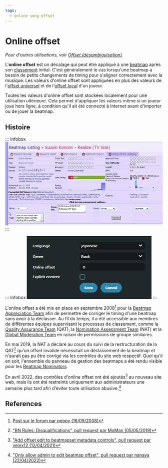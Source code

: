 ```yaml
---
tags:
  - online song offset
---
```


# Online offset

*Pour d'autres utilisations, voir [Offset (désambiguïsation)](/wiki/Disambiguation/Offset).*

L'**online offset** est un décalage qui peut être appliqué à une [beatmap](/wiki/Beatmap) après son [classement](/wiki/Beatmap/Category#classée) initial. C'est généralement le cas lorsqu'une beatmap a besoin de petits changements de timing pour s'aligner correctement avec la musique. Les valeurs d'online offset sont appliquées en plus des valeurs de l'[offset universel](/wiki/Client/Options/Universal_offset) et de l'[offset local](/wiki/Glossary/Local_song_offset) d'un joueur.

Toutes les valeurs d'online offset sont stockées localement pour une utilisation ultérieure. Cela permet d'appliquer les valeurs même si un joueur joue hors ligne, à condition qu'il ait été connecté à Internet avant d'importer ou de jouer la beatmap.

## Histoire

::: Infobox
![](img/beatmap-management-panel.jpg "Panneau de gestion de beatmap, ancien site web")
:::

::: Infobox
![](img/beatmap-management-panel-new.png "Panneau de gestion de beatmap, nouveau site web")
:::

L'online offset a été mis en place en septembre 2008[^changelog-add] pour la [Beatmap Appreciation Team](/wiki/Modding/Beatmap_Appreciation_Team) afin de permettre de corriger le timing d'une beatmap sans avoir à la déclasser. Au fil du temps, il a été accessible aux membres de différentes équipes supervisant le processus de classement, comme la [Quality Assurance Team](/wiki/Modding/Quality_Assurance_Team) (QAT), la [Nomination Assessment Team](/wiki/People/The_Team/Nomination_Assessment_Team) (NAT) et la [Global Moderation Team](/wiki/People/The_Team/Global_Moderation_Team) en raison de permissions de groupe similaires.

En mai 2019, la NAT a déclaré au cours du suivi de la restructuration de la QAT[^qat-restructuring-follow-up-pr] qu'un offset invalide nécessitait un déclassement de la beatmap et n'aurait pas pu être corrigé via les contrôles du site web respectif. Quoi qu'il en soit, l'ensemble du panneau de gestion des beatmaps a été rendu visible pour les [Beatmap Nominators](/wiki/People/The_Team/Beatmap_Nominators).

En avril 2022, des contrôles d'online offset ont été ajoutés[^new-website-offset] au nouveau site web, mais ils ont été restreints uniquement aux administrateurs une semaine plus tard afin d'éviter toute utilisation abusive.[^new-website-offset-restriction]

## References

[^changelog-add]: [Post sur le forum par peppy (16/09/2008)](https://osu.ppy.sh/community/forums/posts/50194)
[^qat-restructuring-follow-up-pr]: ["BN Rules: Disqualifications", pull request par MoMan (05/05/2019)](https://github.com/ppy/osu-wiki/pull/2160)
[^new-website-offset]: ["Add offset edit to beatmapset metadata controls", pull request par venix12 (12/04/2021)](https://github.com/ppy/osu-web/pull/7474)
[^new-website-offset-restriction]: ["Only allow admin to edit beatmap offset", pull request par nanaya (22/04/2022)](https://github.com/ppy/osu-web/pull/8834)
